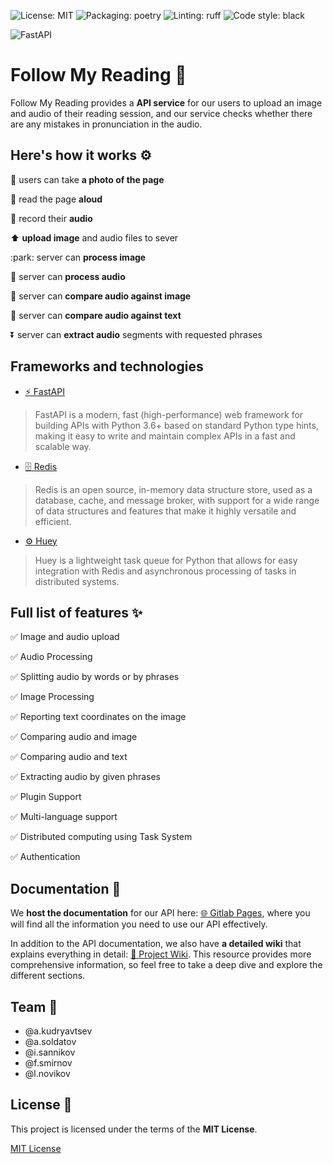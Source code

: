 ![License: MIT](https://img.shields.io/badge/License-MIT-yellow.svg)
![Packaging: poetry](https://img.shields.io/badge/packaging-poetry-cyan.svg)
![Linting: ruff](https://img.shields.io/endpoint?url=https://raw.githubusercontent.com/charliermarsh/ruff/main/assets/badge/v1.json)
![Code style: black](https://img.shields.io/badge/code%20style-black-000000.svg)

![FastAPI](https://img.shields.io/badge/FastAPI-005571?style=for-the-badge&logo=fastapi)

# Follow My Reading :blue_book:

Follow My Reading provides a **API service** for our users to upload an image and audio of their reading session, and our service checks whether there are any mistakes in pronunciation in the audio.

## Here's how it works :gear:
:sunrise: users can take **a photo of the page**

:book: read the page **aloud**

:microphone: record their **audio**

:arrow_up: **upload image** and audio files to sever

:park: server can **process image**

:musical_note: server can **process audio**

:sunrise: server can **compare audio against image**

:page_facing_up: server can **compare audio against text**

:arrow_double_down: server can **extract audio** segments with requested phrases

## 

## Frameworks and technologies
- [:zap: FastAPI](https://fastapi.tiangolo.com/)
> FastAPI is a modern, fast (high-performance) web framework for building APIs with Python 3.6+ based on standard Python type hints, making it easy to write and maintain complex APIs in a fast and scalable way.
- [:file_cabinet: Redis](https://redis.io/)
> Redis is an open source, in-memory data structure store, used as a database, cache, and message broker, with support for a wide range of data structures and features that make it highly versatile and efficient.
- [:gear: Huey](https://huey.readthedocs.io/en/latest/)
> Huey is a lightweight task queue for Python that allows for easy integration with Redis and asynchronous processing of tasks in distributed systems.

## Full list of features :sparkles:


:white_check_mark: Image and audio upload

:white_check_mark: Audio Processing

:white_check_mark: Splitting audio by words or by phrases

:white_check_mark: Image Processing

:white_check_mark: Reporting text coordinates on the image

:white_check_mark: Comparing audio and image

:white_check_mark: Comparing audio and text

:white_check_mark: Extracting audio by given phrases

:white_check_mark: Plugin Support

:white_check_mark: Multi-language support

:white_check_mark: Distributed computing using Task System

:white_check_mark: Authentication

## Documentation :page_facing_up:

We **host the documentation** for our API here: [:globe_with_meridians: Gitlab Pages](http://antonkudryavtsevdoem.fvds.ru/docs#/), where you will find all the information you need to use our API effectively.

In addition to the API documentation, we also have **a detailed wiki** that explains everything in detail: [:page_facing_up: Project Wiki](https://gitlab.pg.innopolis.university/a.kudryavtsev/follow-my-reading/-/wikis/home). This resource provides more comprehensive information, so feel free to take a deep dive and explore the different sections.

## Team :busts_in_silhouette:
- @a.kudryavtsev
- @a.soldatov
- @i.sannikov
- @f.smirnov
- @l.novikov

## License :page_with_curl:
This project is licensed under the terms of the **MIT License**.

[MIT License](https://opensource.org/licenses/MIT)
